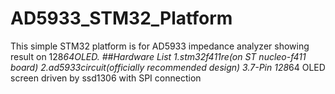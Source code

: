 # AD5933_STM32_Platform
This simple STM32 platform is for AD5933 impedance analyzer showing result on 128*64OLED.
##Hardware List
1.stm32f411re(on ST nucleo-f411 board)
2.ad5933circuit(officially recommended design)
3.7-Pin 128*64 OLED screen driven by ssd1306 with SPI connection
